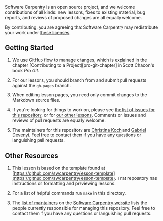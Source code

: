 Software Carpentry is an open source project,
and we welcome contributions of all kinds:
new lessons,
fixes to existing material,
bug reports,
and reviews of proposed changes are all equally welcome.

By contributing,
you are agreeing that Software Carpentry may redistribute your work under
[these licenses][license].

## Getting Started

1.  We use GitHub flow to manage changes,
    which is explained in the chapter [Contributing to a Project][pro-git-chapter]
    in Scott Chacon's book *Pro Git*.

2.  For our lessons,
    you should branch from and submit pull requests against the `gh-pages` branch.

3.  When editing lesson pages, you need only commit changes to the Markdown source files.

4.  If you're looking for things to work on,
    please see [the list of issues for this repository][issues],
    or for [our other lessons][swc-lessons].
    Comments on issues and reviews of pull requests are equally welcome.

5.  The maintainers for this repository are [Christina Koch][christina] and [Gabriel Devenyi][gabriel].
    Feel free to contact them if you have any questions or languishing pull requests.  

## Other Resources

1.  This lesson is based on the template found at
    [https://github.com/swcarpentry/lesson-template](https://github.com/swcarpentry/lesson-template).
    That repository has instructions on formatting and previewing lessons.

2.  For a list of helpful commands run `make` in this directory.

3.  The [list of maintainers][swc-maintainers]
    on the [Software Carpentry website][swc-website]
    lists the people currently responsible for managing this repository.
    Feel free to contact them if you have any questions or languishing pull requests.

[christina]: https://github.com/ChristinaLK
[gabriel]: https://github.com/gdevenyi
[issues]: https://github.com/swcarpentry/lesson-template/issues
[license]: LICENSE.md
[pro-git]: http://git-scm.com/book/en/v2/GitHub-Contributing-to-a-Project
[swc-lessons]: http://software-carpentry.org/lessons.html
[swc-maintainers]: http://software-carpentry.org/lessons.html#maintainers
[swc-website]: http://software-carpentry.org
